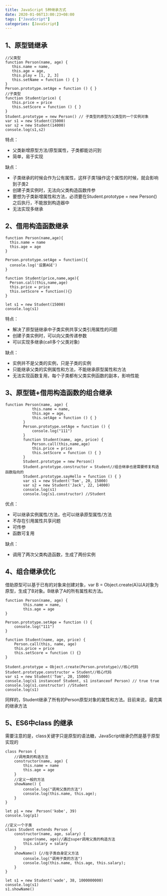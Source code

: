 ```yaml
---
title: JavaScript 5种继承方式
date: 2020-01-06T13:00:23+08:00
tags: ["JavaScript"]
categories: [JavaScript]
---
```



## 1、原型链继承

```angular2
//父类型
function Person(name, age) {
   this.name = name,
   this.age = age,
   this.play = [1, 2, 3]
   this.setName = function () { }
}
Person.prototype.setAge = function () { }
//子类型
function Student(price) {
   this.price = price
   this.setScore = function () { }
}
Student.prototype = new Person() // 子类型的原型为父类型的一个实例对象
var s1 = new Student(15000)
var s2 = new Student(14000)
console.log(s1,s2)
```

特点：

- 父类新增原型方法/原型属性，子类都能访问到
- 简单，易于实现


缺点：

- 子类继承的时候会作为公有属性，这样子类1操作这个属性的时候，就会影响到子类2
- 创建子类实例时，无法向父类构造函数传参
- 要想为子类新增属性和方法，必须要在Student.prototype = new Person() 之后执行，不能放到构造器中
- 无法实现多继承


## 2、借用构造函数继承

```angular2
function Person(name,age){
  this.name = name
  this.age = age
}

Person.prototype.setAge = function(){
  console.log('设置AGE')
}

function Student(price,name,age){
  Person.call(this,name,age)
  this.price = price
  this.setScore = function(){}
}

let s1 = new Student(15000)
console.log(s1)
```

特点：

- 解决了原型链继承中子类实例共享父类引用属性的问题
- 创建子类实例时，可以向父类传递参数
- 可以实现多继承(call多个父类对象)

缺点：

- 实例并不是父类的实例，只是子类的实例
- 只能继承父类的实例属性和方法，不能继承原型属性和方法
- 无法实现函数复用，每个子类都有父类实例函数的副本，影响性能

## 3、原型链+借用构造函数的组合继承

```angular2
function Person(name, age) {
            this.name = name,
            this.age = age,
            this.setAge = function () { }
        }
        Person.prototype.setAge = function () {
            console.log("111")
        }
        function Student(name, age, price) {
            Person.call(this,name,age)
            this.price = price
            this.setScore = function () { }
        }
        Student.prototype = new Person()
        Student.prototype.constructor = Student//组合继承也是需要修复构造函数指向的
        Student.prototype.sayHello = function () { }
        var s1 = new Student('Tom', 20, 15000)
        var s2 = new Student('Jack', 22, 14000)
        console.log(s1)
        console.log(s1.constructor) //Student
```

优点：

- 可以继承实例属性/方法，也可以继承原型属性/方法
- 不存在引用属性共享问题
- 可传参
- 函数可复用

缺点：

- 调用了两次父类构造函数，生成了两份实例


## 4、组合继承优化

借助原型可以基于已有的对象来创建对象，var B = Object.create(A)以A对象为原型，生成了B对象。B继承了A的所有属性和方法。

```angular2
function Person(name, age) {
        this.name = name,
        this.age = age
}

Person.prototype.setAge = function () {
    console.log("111")
}

function Student(name, age, price) {
    Person.call(this, name, age)
    this.price = price
    this.setScore = function () {}
}

Student.prototype = Object.create(Person.prototype)//核心代码
Student.prototype.constructor = Student//核心代码
var s1 = new Student('Tom', 20, 15000)
console.log(s1 instanceof Student, s1 instanceof Person) // true true
console.log(s1.constructor) //Student
console.log(s1)

```

同样的，Student继承了所有的Person原型对象的属性和方法。目前来说，最完美的继承方法

## 5、ES6中class 的继承

需要注意的是，class关键字只是原型的语法糖，JavaScript继承仍然是基于原型实现的

```angular2
class Person {
    //调用类的构造方法
    constructor(name, age) {
        this.name = name
        this.age = age
    }
    //定义一般的方法
    showName() {
        console.log("调用父类的方法")
        console.log(this.name, this.age);
    }
}

let p1 = new  Person('kobe', 39)
console.log(p1)

//定义一个子类
class Student extends Person {
    constructor(name, age, salary) {
        super(name, age)//通过super调用父类的构造方法
        this.salary = salary
    }
    showName() {//在子类自身定义方法
        console.log("调用子类的方法")
        console.log(this.name, this.age, this.salary);
    }
}

let s1 = new Student('wade', 38, 1000000000)
console.log(s1)
s1.showName()
```
